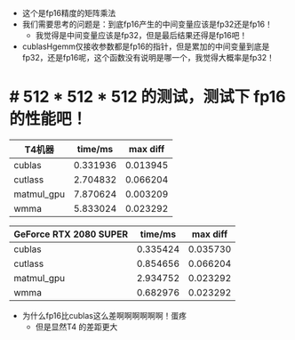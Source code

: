 - 这个是fp16精度的矩阵乘法
- 我们需要思考的问题是：到底fp16产生的中间变量应该是fp32还是fp16！
    - 我觉得是中间变量应该是fp32，但是最后结果还得是fp16吧！
- cublasHgemm仅接收参数都是fp16的指针，但是累加的中间变量到底是fp32，还是fp16呢，这个函数没有说明是哪一个，我觉得大概率是fp32！



# # 512 * 512 * 512 的测试，测试下 fp16 的性能吧！

| T4机器     | time/ms  | max diff |
| ---------- | -------- | -------- |
| cublas     | 0.331936 | 0.013945 |
| cutlass    | 2.704832 | 0.066204 |
| matmul_gpu | 7.870624 | 0.003209 |
| wmma       | 5.833024 | 0.023292 |


| GeForce RTX 2080  SUPER | time/ms  | max diff |
| ----------------------- | -------- | -------- |
| cublas                  | 0.335424 | 0.035730 |
| cutlass                 | 0.854656 | 0.066204 |
| matmul_gpu              | 2.934752 | 0.023292 |
| wmma                    | 0.682976 | 0.023292 |

- 为什么fp16比cublas这么差啊啊啊啊啊啊！蛋疼
  - 但是显然T4 的差距更大





